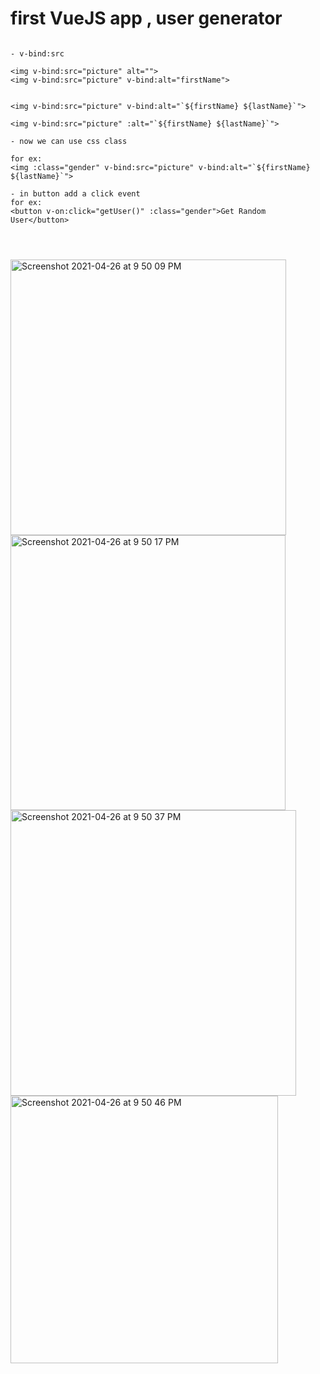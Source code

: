 # first VueJS app , user generator 

```JS

- v-bind:src

<img v-bind:src="picture" alt="">
<img v-bind:src="picture" v-bind:alt="firstName">


<img v-bind:src="picture" v-bind:alt="`${firstName} ${lastName}`">

<img v-bind:src="picture" :alt="`${firstName} ${lastName}`">

- now we can use css class 

for ex:
<img :class="gender" v-bind:src="picture" v-bind:alt="`${firstName} ${lastName}`">

- in button add a click event 
for ex: 
<button v-on:click="getUser()" :class="gender">Get Random User</button>




```


<img width="441" alt="Screenshot 2021-04-26 at 9 50 09 PM" src="https://user-images.githubusercontent.com/58136550/116112725-a4ec5d80-a6d9-11eb-82ff-64069e2944e7.png">
<img width="440" alt="Screenshot 2021-04-26 at 9 50 17 PM" src="https://user-images.githubusercontent.com/58136550/116112733-a87fe480-a6d9-11eb-9dff-87ad3c6e3e35.png">
<img width="457" alt="Screenshot 2021-04-26 at 9 50 37 PM" src="https://user-images.githubusercontent.com/58136550/116112743-a9b11180-a6d9-11eb-9d6e-ca5694f029f9.png">
<img width="428" alt="Screenshot 2021-04-26 at 9 50 46 PM" src="https://user-images.githubusercontent.com/58136550/116112748-aae23e80-a6d9-11eb-8a05-6c0dc6899a6f.png">
